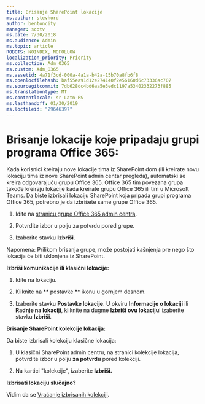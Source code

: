 ```yaml
---
title: Brisanje SharePoint lokacije
ms.author: stevhord
author: bentoncity
manager: scotv
ms.date: 7/30/2018
ms.audience: Admin
ms.topic: article
ROBOTS: NOINDEX, NOFOLLOW
localization_priority: Priority
ms.collection: Adm_O365
ms.custom: Adm_O365
ms.assetid: 4a71f3cd-000a-4a1a-b42a-15b70a8fb6f8
ms.openlocfilehash: baf55ea91d12e274140f2e56160d6c73336ac707
ms.sourcegitcommit: 7db628dc4bd6aa5e3edc1197a53402332273f885
ms.translationtype: MT
ms.contentlocale: sr-Latn-RS
ms.lasthandoff: 01/30/2019
ms.locfileid: "29646397"
---
```

# <a name="delete-sites-that-belong-to-an-office-365-group"></a>Brisanje lokacije koje pripadaju grupi programa Office 365:

Kada korisnici kreiraju nove lokacije tima iz SharePoint dom (ili kreirate novu lokaciju tima iz nove SharePoint admin centar pregleda), automatski se kreira odgovarajuću grupu Office 365. Office 365 tim povezana grupa takođe kreiraju lokacije kada kreirate grupu Office 365 ili tim u Microsoft Teams. Da biste izbrisali lokaciju SharePoint koja pripada grupi programa Office 365, potrebno je da izbrišete same grupe Office 365. 
  
1. Idite na [stranicu grupe Office 365 admin centra](https://portal.office.com/adminportal/home#/groups).
    
2. Potvrdite izbor u polju za potvrdu pored grupe.
    
3. Izaberite stavku **Izbriši**.
    
Napomena: Prilikom brisanja grupe, može postojati kašnjenja pre nego što lokacija će biti uklonjena iz SharePoint.
  
**Izbriši komunikacije ili klasični lokacije:**

1. Idite na lokaciju.
  
2. Kliknite na ** postavke ** ikonu u gornjem desnom. 
  
3. Izaberite stavku **Postavke lokacije**. U okviru **Informacije o lokaciji** ili **Radnje na lokaciji**, kliknite na dugme **Izbriši ovu lokaciju**i izaberite stavku **Izbriši**.
  
**Brisanje SharePoint kolekcije lokacija:**

Da biste izbrisali kolekciju klasične lokacija:
  
1. U klasični SharePoint admin centru, na stranici kolekcije lokacija, potvrdite izbor u polju **za potvrdu** pored kolekciji. 
    
2. Na kartici "kolekcije", izaberite **Izbriši.**
    
**Izbrisati lokaciju slučajno?**

Vidim da se [Vraćanje izbrisanih kolekciji](https://go.microsoft.com/fwlink/?linkid=867660).
  

